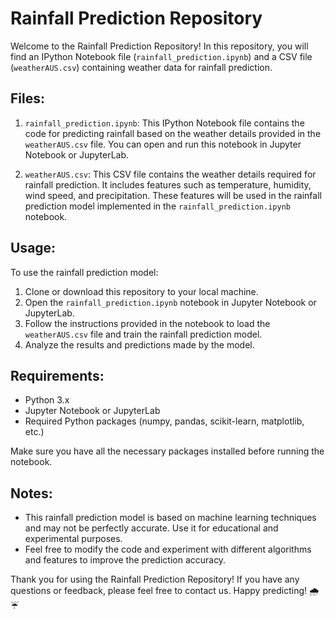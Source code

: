 # Rainfall Prediction Repository

Welcome to the Rainfall Prediction Repository! In this repository, you will find an IPython Notebook file (`rainfall_prediction.ipynb`) and a CSV file (`weatherAUS.csv`) containing weather data for rainfall prediction.

## Files:

1. `rainfall_prediction.ipynb`: This IPython Notebook file contains the code for predicting rainfall based on the weather details provided in the `weatherAUS.csv` file. You can open and run this notebook in Jupyter Notebook or JupyterLab.

2. `weatherAUS.csv`: This CSV file contains the weather details required for rainfall prediction. It includes features such as temperature, humidity, wind speed, and precipitation. These features will be used in the rainfall prediction model implemented in the `rainfall_prediction.ipynb` notebook.

## Usage:

To use the rainfall prediction model:

1. Clone or download this repository to your local machine.
2. Open the `rainfall_prediction.ipynb` notebook in Jupyter Notebook or JupyterLab.
3. Follow the instructions provided in the notebook to load the `weatherAUS.csv` file and train the rainfall prediction model.
4. Analyze the results and predictions made by the model.

## Requirements:

- Python 3.x
- Jupyter Notebook or JupyterLab
- Required Python packages (numpy, pandas, scikit-learn, matplotlib, etc.)

Make sure you have all the necessary packages installed before running the notebook.

## Notes:

- This rainfall prediction model is based on machine learning techniques and may not be perfectly accurate. Use it for educational and experimental purposes.
- Feel free to modify the code and experiment with different algorithms and features to improve the prediction accuracy.

Thank you for using the Rainfall Prediction Repository! If you have any questions or feedback, please feel free to contact us. Happy predicting! 🌧️☔️
